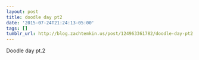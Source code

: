 ```yaml
---
layout: post
title: doodle day pt2
date: '2015-07-24T21:24:13-05:00'
tags: []
tumblr_url: http://blog.zachtemkin.us/post/124963361782/doodle-day-pt2
---
```

Doodle day pt.2
